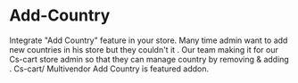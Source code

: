 # Add-Country
Integrate "Add Country" feature in your store. Many time admin want to add new countries in his store but they couldn't it . Our team making it for our Cs-cart store admin so that they can manage country by removing &amp; adding . Cs-cart/ Multivendor Add Country is featured addon.

